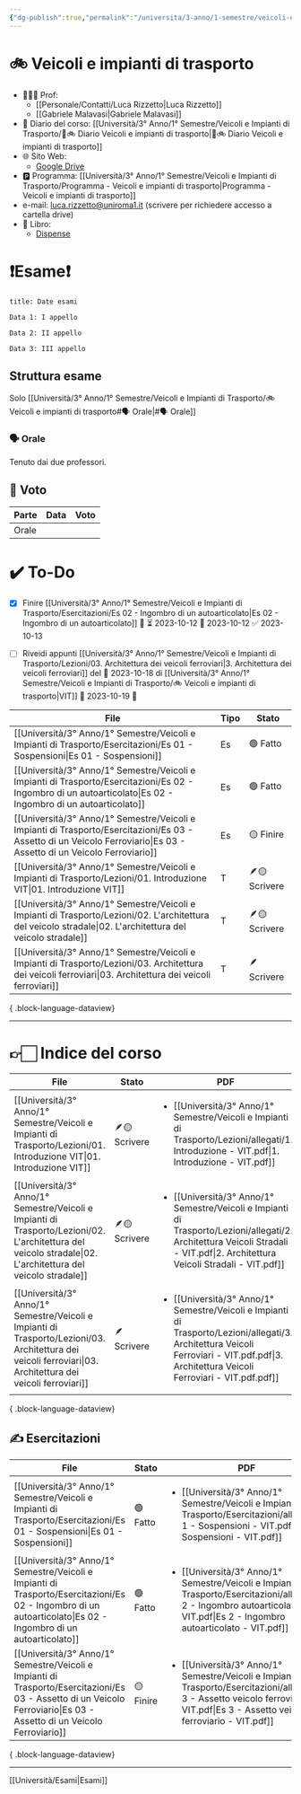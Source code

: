 ```yaml
---
{"dg-publish":true,"permalink":"/universita/3-anno/1-semestre/veicoli-e-impianti-di-trasporto/veicoli-e-impianti-di-trasporto/"}
---
```





# 🚲 Veicoli e impianti di trasporto

- 🧑🏻‍🏫 Prof:
	- [[Personale/Contatti/Luca Rizzetto\|Luca Rizzetto]]
	- [[Gabriele Malavasi\|Gabriele Malavasi]]
- 📔 Diario del corso: [[Università/3° Anno/1° Semestre/Veicoli e Impianti di Trasporto/📔🚲 Diario Veicoli e impianti di trasporto\|📔🚲 Diario Veicoli e impianti di trasporto]]
- 🌐 Sito Web: 
	- [Google Drive](https://drive.google.com/drive/folders/0B9YbM1jwvC20fjFTU09PQzd1WlF6S3RabTdIMXdmOWtYS2djUWpWamZNcUkyR1Z2ZldZVGs?resourcekey=0-IJhykxULcCpLnpTG0pmHLg)
- 🅿️ Programma: [[Università/3° Anno/1° Semestre/Veicoli e Impianti di Trasporto/Programma - Veicoli e impianti di trasporto\|Programma - Veicoli e impianti di trasporto]]
- e-mail: luca.rizzetto@uniroma1.it (scrivere per richiedere accesso a cartella drive)
- 📖 Libro: 
	- [Dispense](https://drive.google.com/drive/folders/0B9YbM1jwvC20fjFTU09PQzd1WlF6S3RabTdIMXdmOWtYS2djUWpWamZNcUkyR1Z2ZldZVGs?resourcekey=0-IJhykxULcCpLnpTG0pmHLg)


# ❗️Esame❗️

```ad-attention
title: Date esami

Data 1: I appello

Data 2: II appello

Data 3: III appello

```

## Struttura esame

Solo [[Università/3° Anno/1° Semestre/Veicoli e Impianti di Trasporto/🚲 Veicoli e impianti di trasporto#🗣 Orale\|#🗣 Orale]]

### 🗣 Orale 

Tenuto dai due professori. 

## 💯 Voto

| Parte | Data | Voto |
| ----- | ---- | ---- |
| Orale |      |      |




# ✔️ To-Do

- [x] Finire [[Università/3° Anno/1° Semestre/Veicoli e Impianti di Trasporto/Esercitazioni/Es 02 - Ingombro di un autoarticolato\|Es 02 - Ingombro di un autoarticolato]] 🔼 ⏳ 2023-10-12 📅 2023-10-12 ✅ 2023-10-13
- [ ] Riveidi appunti [[Università/3° Anno/1° Semestre/Veicoli e Impianti di Trasporto/Lezioni/03. Architettura dei veicoli ferroviari\|3. Architettura dei veicoli ferroviari]] del 🛫 2023-10-18 di [[Università/3° Anno/1° Semestre/Veicoli e Impianti di Trasporto/🚲 Veicoli e impianti di trasporto\|VIT]] 📅 2023-10-19 🔼 


| File                                                                                                                                                                     | Tipo | Stato         |
| ------------------------------------------------------------------------------------------------------------------------------------------------------------------------ | ---- | ------------- |
| [[Università/3° Anno/1° Semestre/Veicoli e Impianti di Trasporto/Esercitazioni/Es 01 - Sospensioni\|Es 01 - Sospensioni]]                                             | Es   | 🟢 Fatto      |
| [[Università/3° Anno/1° Semestre/Veicoli e Impianti di Trasporto/Esercitazioni/Es 02 - Ingombro di un autoarticolato\|Es 02 - Ingombro di un autoarticolato]]         | Es   | 🟢 Fatto      |
| [[Università/3° Anno/1° Semestre/Veicoli e Impianti di Trasporto/Esercitazioni/Es 03 - Assetto di un Veicolo Ferroviario\|Es 03 - Assetto di un Veicolo Ferroviario]] | Es   | 🟡 Finire     |
| [[Università/3° Anno/1° Semestre/Veicoli e Impianti di Trasporto/Lezioni/01. Introduzione VIT\|01. Introduzione VIT]]                                                 | T    | 🪶🟡 Scrivere |
| [[Università/3° Anno/1° Semestre/Veicoli e Impianti di Trasporto/Lezioni/02. L'architettura del veicolo stradale\|02. L'architettura del veicolo stradale]]           | T    | 🪶🟡 Scrivere |
| [[Università/3° Anno/1° Semestre/Veicoli e Impianti di Trasporto/Lezioni/03. Architettura dei veicoli ferroviari\|03. Architettura dei veicoli ferroviari]]           | T    | 🪶 Scrivere   |

{ .block-language-dataview}


___


# 👉🏻 Indice del corso

| File                                                                                                                                                           | Stato         | PDF                                                                                                                                                                                                       |
| -------------------------------------------------------------------------------------------------------------------------------------------------------------- | ------------- | --------------------------------------------------------------------------------------------------------------------------------------------------------------------------------------------------------- |
| [[Università/3° Anno/1° Semestre/Veicoli e Impianti di Trasporto/Lezioni/01. Introduzione VIT\|01. Introduzione VIT]]                                       | 🪶🟡 Scrivere | <ul><li>[[Università/3° Anno/1° Semestre/Veicoli e Impianti di Trasporto/Lezioni/allegati/1. Introduzione - VIT.pdf\\|1. Introduzione - VIT.pdf]]</li></ul>                                               |
| [[Università/3° Anno/1° Semestre/Veicoli e Impianti di Trasporto/Lezioni/02. L'architettura del veicolo stradale\|02. L'architettura del veicolo stradale]] | 🪶🟡 Scrivere | <ul><li>[[Università/3° Anno/1° Semestre/Veicoli e Impianti di Trasporto/Lezioni/allegati/2. Architettura Veicoli Stradali - VIT.pdf\\|2. Architettura Veicoli Stradali - VIT.pdf]]</li></ul>             |
| [[Università/3° Anno/1° Semestre/Veicoli e Impianti di Trasporto/Lezioni/03. Architettura dei veicoli ferroviari\|03. Architettura dei veicoli ferroviari]] | 🪶 Scrivere   | <ul><li>[[Università/3° Anno/1° Semestre/Veicoli e Impianti di Trasporto/Lezioni/allegati/3. Architettura Veicoli Ferroviari - VIT.pdf.pdf\\|3. Architettura Veicoli Ferroviari - VIT.pdf.pdf]]</li></ul> |

{ .block-language-dataview}


## ✍️ Esercitazioni

| File                                                                                                                                                                     | Stato     | PDF                                                                                                                                                                                                     |
| ------------------------------------------------------------------------------------------------------------------------------------------------------------------------ | --------- | ------------------------------------------------------------------------------------------------------------------------------------------------------------------------------------------------------- |
| [[Università/3° Anno/1° Semestre/Veicoli e Impianti di Trasporto/Esercitazioni/Es 01 - Sospensioni\|Es 01 - Sospensioni]]                                             | 🟢 Fatto  | <ul><li>[[Università/3° Anno/1° Semestre/Veicoli e Impianti di Trasporto/Esercitazioni/allegati/Es 1 - Sospensioni - VIT.pdf\\|Es 1 - Sospensioni - VIT.pdf]]</li></ul>                                 |
| [[Università/3° Anno/1° Semestre/Veicoli e Impianti di Trasporto/Esercitazioni/Es 02 - Ingombro di un autoarticolato\|Es 02 - Ingombro di un autoarticolato]]         | 🟢 Fatto  | <ul><li>[[Università/3° Anno/1° Semestre/Veicoli e Impianti di Trasporto/Esercitazioni/allegati/Es 2 - Ingombro autoarticolato - VIT.pdf\\|Es 2 - Ingombro autoarticolato - VIT.pdf]]</li></ul>         |
| [[Università/3° Anno/1° Semestre/Veicoli e Impianti di Trasporto/Esercitazioni/Es 03 - Assetto di un Veicolo Ferroviario\|Es 03 - Assetto di un Veicolo Ferroviario]] | 🟡 Finire | <ul><li>[[Università/3° Anno/1° Semestre/Veicoli e Impianti di Trasporto/Esercitazioni/allegati/Es 3 - Assetto veicolo ferroviario - VIT.pdf\\|Es 3 - Assetto veicolo ferroviario - VIT.pdf]]</li></ul> |

{ .block-language-dataview}







___
[[Università/Esami\|Esami]]
